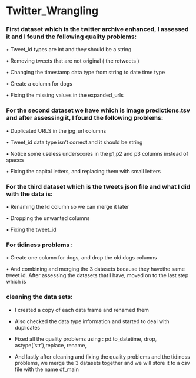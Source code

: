 # Twitter_Wrangling

### First dataset which is the twitter archive enhanced, I assessed it and I found the following quality problems:
• Tweet_id types are int and they should be a string

• Removing tweets that are not original ( the retweets )

• Changing the timestamp data type from string to date time type

• Create a column for dogs

• Fixing the missing values in the expanded_urls

### For the second dataset we have which is image predictions.tsv and after assessing it, I found the following problems:
• Duplicated URLS in the jpg_url columns

• Tweet_id data type isn’t correct and it should be string

• Notice some useless underscores in the p1,p2 and p3 columns instead of spaces

• Fixing the capital letters, and replacing them with small letters

### For the third dataset which is the tweets json file and what I did with the data is:
• Renaming the Id column so we can merge it later

• Dropping the unwanted columns 

• Fixing the tweet_id

### For tidiness problems :
• Create one column for dogs, and drop the old dogs columns

• And combining and merging the 3 datasets because they havethe same tweet id.
After assessing the datasets that I have, moved on to the last step which is

### cleaning the data sets:
- I created a copy of each data frame and renamed them

- Also checked the data type information and started to deal with duplicates

- Fixed all the quality problems using : pd.to_datetime, drop, astype(‘str’),replace, rename,

- And lastly after cleaning and fixing the quality problems and the tidiness problems, we merge the 3 datasets together and we will store it to a csv
file with the name df_main
